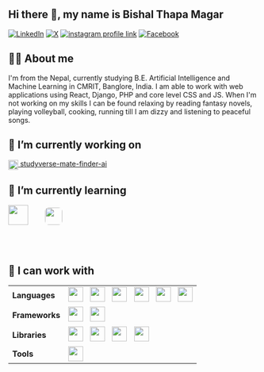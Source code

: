 ## Hi there 👋, my name is Bishal Thapa Magar

[![LinkedIn](https://img.shields.io/badge/LinkedIn-0A66C2?style=for-the-badge&logo=linkedin&logoColor=white)](https://www.linkedin.com/in/bishal-thapa-magar-2002-10-15-morning/)
[![X](https://img.shields.io/badge/X-000000?style=for-the-badge&logo=x&logoColor=white)](https://x.com/Bishal__Thapa)
[![instagram profile link](https://img.shields.io/badge/Instagram-E4405F?style=for-the-badge&logo=instagram&logoColor=white)](https://www.instagram.com/bishal_7hapa_magar/)
[![Facebook](https://img.shields.io/badge/-Facebook-1877F2?style=for-the-badge&logo=facebook&logoColor=white)](https://www.facebook.com/bishalthapa2022)
<!--
[![youtube channel link](https://img.shields.io/badge/YouTube-FF0000?style=for-the-badge&logo=youtube&logoColor=white)](https://www.youtube.com/@Pramit2000)
[![discord server link](https://img.shields.io/badge/Discord-7289DA?style=for-the-badge&logo=discord&logoColor=white)](https://discordapp.com/users/617644526886060062)
-->


## 🙋‍♂️ About me

<!-- ![profile view count](https://komarev.com/ghpvc/?username=bishalthapa) -->
I'm from the Nepal, currently studying B.E. Artificial Intelligence and Machine Learning in CMRIT, Banglore, India. I am able to work with web applications using React, Django, PHP and core level CSS and JS. When I'm not working on my skills I can be found relaxing by reading fantasy novels, playing volleyball, cooking, running till I am dizzy and listening to peaceful songs.


## 🔭 I’m currently working on 

[<img src="https://cdn-icons-png.flaticon.com/512/2920/2920320.png" height="20px" style="vertical-align:middle;" /> studyverse-mate-finder-ai](https://github.com/AnupDangi/studyverse-mate-finder-ai)


## 🌱 I’m currently learning 

<p float="left">
  <img src="https://cdn.jsdelivr.net/gh/devicons/devicon/icons/dot-net/dot-net-original.svg" width="40" style="margin-right:10px;" />
  <img src="https://upload.wikimedia.org/wikipedia/en/9/9e/Flag_of_Japan.svg" width="35" style="margin-right:10px;margin-left:20px;margin-bottom:50;border-radius:8px"/>
</p>


## 🔨 I can work with


<table>
  <tr>
    <td align="left"><strong>Languages</strong></td>
    <td>
      <img src="https://cdn.jsdelivr.net/gh/devicons/devicon/icons/c/c-original.svg" width="30" style="margin-right:10px;" />
      <img src="https://cdn.jsdelivr.net/gh/devicons/devicon/icons/csharp/csharp-original.svg" width="30" style="margin-right:10px;" />
      <img src="https://cdn.jsdelivr.net/gh/devicons/devicon/icons/java/java-original.svg" width="30" style="margin-right:10px;" />
      <img src="https://cdn.jsdelivr.net/gh/devicons/devicon/icons/python/python-original.svg" width="30" style="margin-right:10px;" />
      <img src="https://cdn.jsdelivr.net/gh/devicons/devicon/icons/php/php-original.svg" width="30" style="margin-right:10px;" />
      <img src="https://cdn.jsdelivr.net/gh/devicons/devicon/icons/javascript/javascript-original.svg" width="30" />
    </td>
  </tr>
  <tr>
    <td align="left"><strong>Frameworks</strong></td>
    <td>
      <img src="https://cdn.jsdelivr.net/gh/devicons/devicon/icons/react/react-original.svg" width="30" style="margin-right:10px;" />
      <img src="https://cdn.jsdelivr.net/gh/devicons/devicon/icons/django/django-plain.svg" width="30" />
    </td>
  </tr>
  <tr>
    <td align="left"><strong>Libraries</strong></td>
    <td>
      <img src="https://cdn.jsdelivr.net/gh/devicons/devicon/icons/pandas/pandas-original.svg" width="30" style="margin-right:10px;" />
      <img src="https://cdn.jsdelivr.net/gh/devicons/devicon/icons/numpy/numpy-original.svg" width="30" style="margin-right:10px;" />
      <img src="https://cdn.jsdelivr.net/gh/devicons/devicon/icons/tensorflow/tensorflow-original.svg" width="30" style="margin-right:10px;" />
      <img src="https://cdn.jsdelivr.net/gh/devicons/devicon/icons/pytorch/pytorch-original.svg" width="30" />
    </td>
  </tr>
  <tr>
    <td align="left"><strong>Tools</strong></td>
    <td>
      <img src="https://cdn.jsdelivr.net/gh/devicons/devicon/icons/git/git-original.svg" width="30" />
    </td>
  </tr>
</table>
